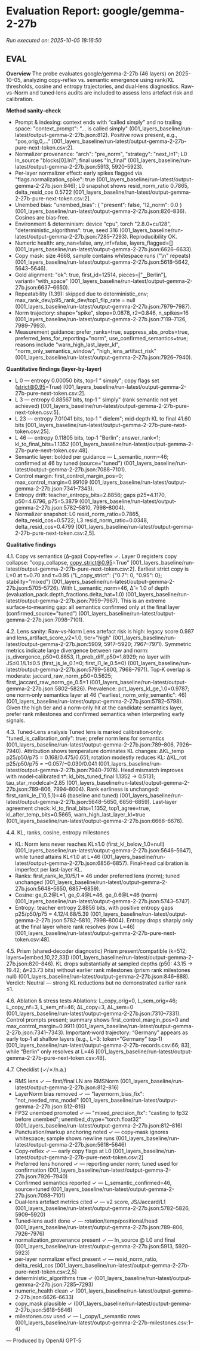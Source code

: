 # Evaluation Report: google/gemma-2-27b

*Run executed on: 2025-10-05 18:16:50*

## EVAL

**Overview**
The probe evaluates google/gemma-2-27b (46 layers) on 2025-10-05, analyzing copy-reflex vs. semantic emergence using rank/KL thresholds, cosine and entropy trajectories, and dual-lens diagnostics. Raw-vs-Norm and tuned‑lens audits are included to assess lens artefact risk and calibration.

**Method sanity‑check**
- Prompt & indexing: context ends with “called simply” and no trailing space: "context_prompt": "... is called simply" (001_layers_baseline/run-latest/output-gemma-2-27b.json:812). Positive rows present, e.g., "pos,orig,0,..." [001_layers_baseline/run-latest/output-gemma-2-27b-pure-next-token.csv:2].
- Normalizer provenance: "arch": "pre_norm", "strategy": "next_ln1"; L0 ln_source "blocks[0].ln1"; final uses "ln_final" (001_layers_baseline/run-latest/output-gemma-2-27b.json:5913, 5920–5923).
- Per‑layer normalizer effect: early spikes flagged via "flags.normalization_spike": true (001_layers_baseline/run-latest/output-gemma-2-27b.json:846); L0 snapshot shows resid_norm_ratio 0.7865, delta_resid_cos 0.5722 [001_layers_baseline/run-latest/output-gemma-2-27b-pure-next-token.csv:2].
- Unembed bias: "unembed_bias": { "present": false, "l2_norm": 0.0 } (001_layers_baseline/run-latest/output-gemma-2-27b.json:826–836). Cosines are bias‑free.
- Environment & determinism: device "cpu", torch "2.8.0+cu128", "deterministic_algorithms": true, seed 316 (001_layers_baseline/run-latest/output-gemma-2-27b.json:7285–7293). Reproducibility OK.
- Numeric health: any_nan=false, any_inf=false, layers_flagged=[] (001_layers_baseline/run-latest/output-gemma-2-27b.json:6626–6633).
- Copy mask: size 4668, sample contains whitespace runs ("\n" repeats) (001_layers_baseline/run-latest/output-gemma-2-27b.json:5618–5642, 5643–5646).
- Gold alignment: "ok": true, first_id=12514, pieces=["▁Berlin"], variant="with_space" (001_layers_baseline/run-latest/output-gemma-2-27b.json:6637–6650).
- Repeatability (1.39): skipped due to deterministic_env; max_rank_dev/p95_rank_dev/top1_flip_rate = null (001_layers_baseline/run-latest/output-gemma-2-27b.json:7979–7987).
- Norm trajectory: shape="spike", slope=0.0878, r2=0.846, n_spikes=16 (001_layers_baseline/run-latest/output-gemma-2-27b.json:7119–7126, 7989–7993).
- Measurement guidance: prefer_ranks=true, suppress_abs_probs=true, preferred_lens_for_reporting="norm", use_confirmed_semantics=true; reasons include "warn_high_last_layer_kl", "norm_only_semantics_window", "high_lens_artifact_risk" (001_layers_baseline/run-latest/output-gemma-2-27b.json:7926–7940).

**Quantitative findings (layer‑by‑layer)**
- L 0 — entropy 0.00050 bits, top‑1 " simply"; copy flags set (strict@0.95=True) [001_layers_baseline/run-latest/output-gemma-2-27b-pure-next-token.csv:2].
- L 3 — entropy 0.88567 bits, top‑1 " simply" (rank semantic not yet achieved) [001_layers_baseline/run-latest/output-gemma-2-27b-pure-next-token.csv:5].
- L 23 — entropy 7.01041 bits, top‑1 " dieſem"; mid‑depth KL to final 41.60 bits [001_layers_baseline/run-latest/output-gemma-2-27b-pure-next-token.csv:25].
- L 46 — entropy 0.11805 bits, top‑1 "Berlin"; answer_rank=1; kl_to_final_bits=1.1352 [001_layers_baseline/run-latest/output-gemma-2-27b-pure-next-token.csv:48].
- Semantic layer: bolded per guidance — L_semantic_norm=46; confirmed at 46 by tuned (source="tuned") (001_layers_baseline/run-latest/output-gemma-2-27b.json:7088–7101).
- Control margin: first_control_margin_pos=0; max_control_margin=0.99109 (001_layers_baseline/run-latest/output-gemma-2-27b.json:7341–7343).
- Entropy drift: teacher_entropy_bits=2.8856; gaps p25=4.1170, p50=4.6796, p75=5.3879 (001_layers_baseline/run-latest/output-gemma-2-27b.json:5782–5810, 7998–8004).
- Normalizer snapshot: L0 resid_norm_ratio=0.7865, delta_resid_cos=0.5722; L3 resid_norm_ratio=0.0348, delta_resid_cos=0.4799 [001_layers_baseline/run-latest/output-gemma-2-27b-pure-next-token.csv:2,5].

**Qualitative findings**

4.1. Copy vs semantics (Δ‑gap)
Copy‑reflex ✓. Layer 0 registers copy collapse: "copy_collapse, copy_strict@0.95=True" [001_layers_baseline/run-latest/output-gemma-2-27b-pure-next-token.csv:2]. Earliest strict copy is L=0 at τ=0.70 and τ=0.95 ("L_copy_strict": {"0.7": 0, "0.95": 0}; stability="mixed") (001_layers_baseline/run-latest/output-gemma-2-27b.json:5705–5726). With L_semantic_norm=46, Δ̂ = 1.0 of depth (evaluation_pack.depth_fractions.delta_hat=1.0) (001_layers_baseline/run-latest/output-gemma-2-27b.json:7959–7967). This is an extreme surface‑to‑meaning gap: all semantics confirmed only at the final layer (confirmed_source="tuned") (001_layers_baseline/run-latest/output-gemma-2-27b.json:7098–7101).

4.2. Lens sanity: Raw‑vs‑Norm
Lens artefact risk is high: legacy score 0.987 and lens_artifact_score_v2=1.0, tier="high" (001_layers_baseline/run-latest/output-gemma-2-27b.json:5909, 5917–5920; 7967–7971). Symmetric metrics indicate large divergence between raw and norm: js_divergence_p50=0.8653, l1_prob_diff_p50=1.8929; no layer with JS≤0.1/L1≤0.5 (first_js_le_0.1=0; first_l1_le_0.5=0) (001_layers_baseline/run-latest/output-gemma-2-27b.json:5799–5800, 7968–7971). Top‑K overlap is moderate: jaccard_raw_norm_p50=0.5625; first_jaccard_raw_norm_ge_0.5=1 (001_layers_baseline/run-latest/output-gemma-2-27b.json:5802–5826). Prevalence: pct_layers_kl_ge_1.0=0.9787; one norm‑only semantics layer at 46 ("earliest_norm_only_semantic": 46) (001_layers_baseline/run-latest/output-gemma-2-27b.json:5782–5798). Given the high tier and a norm‑only hit at the candidate semantics layer, prefer rank milestones and confirmed semantics when interpreting early signals.

4.3. Tuned‑Lens analysis
Tuned lens is marked calibration‑only: "tuned_is_calibration_only": true; prefer norm lens for semantics (001_layers_baseline/run-latest/output-gemma-2-27b.json:789–806, 7926–7940). Attribution shows temperature dominates KL changes: ΔKL_temp p25/p50/p75 = 0.168/0.475/0.651; rotation modestly reduces KL: ΔKL_rot p25/p50/p75 = −0.057/−0.030/0.041 (001_layers_baseline/run-latest/output-gemma-2-27b.json:7940–7976). Head mismatch improves with model‑calibrated τ*: kl_bits_tuned_final 1.1352 → 0.5131; tau_star_modelcal=2.85 (001_layers_baseline/run-latest/output-gemma-2-27b.json:789–806, 7994–8004). Rank earliness is unchanged: first_rank_le_{10,5,1}=46 (baseline and tuned) (001_layers_baseline/run-latest/output-gemma-2-27b.json:5648–5650, 6856–6859). Last‑layer agreement check: kl_to_final_bits=1.1352, top1_agree=true, kl_after_temp_bits=0.5665, warn_high_last_layer_kl=true (001_layers_baseline/run-latest/output-gemma-2-27b.json:6666–6676).

4.4. KL, ranks, cosine, entropy milestones
- KL: Norm lens never reaches KL≤1.0 (first_kl_below_1.0=null) (001_layers_baseline/run-latest/output-gemma-2-27b.json:5646–5647), while tuned attains KL≤1.0 at L=46 (001_layers_baseline/run-latest/output-gemma-2-27b.json:6856–6857). Final‑head calibration is imperfect per last-layer KL.
- Ranks: first_rank_le_10/5/1 = 46 under preferred lens (norm); tuned unchanged (001_layers_baseline/run-latest/output-gemma-2-27b.json:5648–5650, 6857–6859).
- Cosine: ge_0.2@L=1, ge_0.4@L=46, ge_0.6@L=46 (norm) (001_layers_baseline/run-latest/output-gemma-2-27b.json:5743–5747).
- Entropy: teacher entropy 2.8856 bits, with positive entropy gaps p25/p50/p75 ≈ 4.12/4.68/5.39 (001_layers_baseline/run-latest/output-gemma-2-27b.json:5782–5810, 7998–8004). Entropy drops sharply only at the final layer where rank resolves (row L=46) [001_layers_baseline/run-latest/output-gemma-2-27b-pure-next-token.csv:48].

4.5. Prism (shared‑decoder diagnostic)
Prism present/compatible (k=512; layers=[embed,10,22,33]) (001_layers_baseline/run-latest/output-gemma-2-27b.json:820–846). KL drops substantially at sampled depths (p50: 43.15 → 19.42; Δ≈23.73 bits) without earlier rank milestones (prism rank milestones null) (001_layers_baseline/run-latest/output-gemma-2-27b.json:846–888). Verdict: Neutral — strong KL reductions but no demonstrated earlier rank ≤1.

4.6. Ablation & stress tests
Ablations: L_copy_orig=0, L_sem_orig=46; L_copy_nf=3, L_sem_nf=46; ΔL_copy=3, ΔL_sem=0 (001_layers_baseline/run-latest/output-gemma-2-27b.json:7310–7331). Control prompts present; summary shows first_control_margin_pos=0 and max_control_margin=0.9911 (001_layers_baseline/run-latest/output-gemma-2-27b.json:7341–7343). Important‑word trajectory: “Germany” appears as early top‑1 at shallow layers (e.g., L=3: token="Germany" top‑1) [001_layers_baseline/run-latest/output-gemma-2-27b-records.csv:66; 83], while “Berlin” only resolves at L=46 [001_layers_baseline/run-latest/output-gemma-2-27b-pure-next-token.csv:48].

4.7. Checklist (✓/✗/n.a.)
- RMS lens ✓ — first/final LN are RMSNorm (001_layers_baseline/run-latest/output-gemma-2-27b.json:812–816)
- LayerNorm bias removed ✓ — "layernorm_bias_fix": "not_needed_rms_model" (001_layers_baseline/run-latest/output-gemma-2-27b.json:812–816)
- FP32 unembed promoted ✓ — "mixed_precision_fix": "casting to fp32 before unembed"; unembed_dtype="torch.float32" (001_layers_baseline/run-latest/output-gemma-2-27b.json:812–816)
- Punctuation/markup anchoring noted ✓ — copy‑mask ignores whitespace; sample shows newline runs (001_layers_baseline/run-latest/output-gemma-2-27b.json:5618–5646)
- Copy‑reflex ✓ — early copy flags at L0 [001_layers_baseline/run-latest/output-gemma-2-27b-pure-next-token.csv:2]
- Preferred lens honored ✓ — reporting under norm; tuned used for confirmation (001_layers_baseline/run-latest/output-gemma-2-27b.json:7926–7940)
- Confirmed semantics reported ✓ — L_semantic_confirmed=46, source=tuned (001_layers_baseline/run-latest/output-gemma-2-27b.json:7098–7101)
- Dual‑lens artefact metrics cited ✓ — v2 score, JS/Jaccard/L1 (001_layers_baseline/run-latest/output-gemma-2-27b.json:5782–5826, 5909–5920)
- Tuned‑lens audit done ✓ — rotation/temp/positional/head (001_layers_baseline/run-latest/output-gemma-2-27b.json:789–806, 7926–7976)
- normalization_provenance present ✓ — ln_source @ L0 and final (001_layers_baseline/run-latest/output-gemma-2-27b.json:5913, 5920–5923)
- per‑layer normalizer effect present ✓ — resid_norm_ratio, delta_resid_cos [001_layers_baseline/run-latest/output-gemma-2-27b-pure-next-token.csv:2,5]
- deterministic_algorithms true ✓ (001_layers_baseline/run-latest/output-gemma-2-27b.json:7285–7293)
- numeric_health clean ✓ (001_layers_baseline/run-latest/output-gemma-2-27b.json:6626–6633)
- copy_mask plausible ✓ (001_layers_baseline/run-latest/output-gemma-2-27b.json:5618–5646)
- milestones.csv used ✓ — L_copy/L_semantic rows (001_layers_baseline/run-latest/output-gemma-2-27b-milestones.csv:1–4)

—
Produced by OpenAI GPT-5
